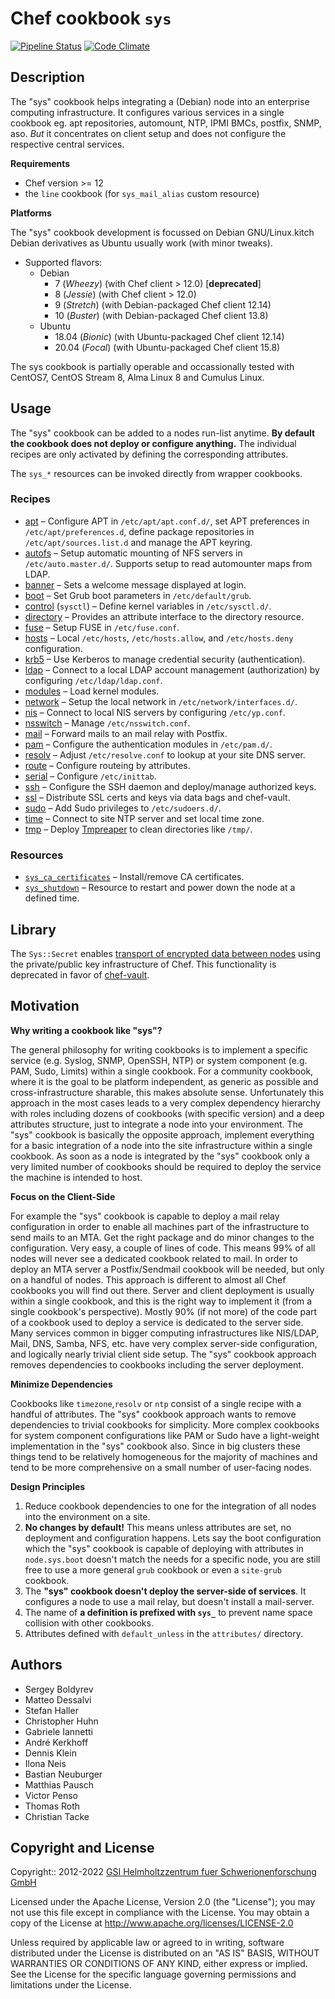 # Chef cookbook `sys`

[![Pipeline Status](https://git.gsi.de/chef/cookbooks/sys/badges/master/pipeline.svg?ignore_skipped=true)](https://git.gsi.de/chef/cookbooks/sys/-/pipelines)
[![Code Climate](https://codeclimate.com/github/GSI-HPC/sys-chef-cookbook/badges/gpa.svg)](https://codeclimate.com/github/GSI-HPC/sys-chef-cookbook)

## Description

The "sys" cookbook helps integrating a (Debian) node into an enterprise computing infrastructure.
It configures various services in a single cookbook eg. apt repositories,
automount, NTP, IPMI BMCs, postfix, SNMP, aso.
*But* it concentrates on client setup and does not configure the respective central services.

**Requirements**

* Chef version >= 12
* the `line` cookbook (for `sys_mail_alias` custom resource)

**Platforms**

The "sys" cookbook development is focussed on Debian GNU/Linux.kitch
Debian derivatives as Ubuntu usually work (with minor tweaks).

* Supported flavors:
  - Debian
    - 7 (_Wheezy_) (with Chef client > 12.0) [**deprecated**]
    - 8 (_Jessie_) (with Chef client > 12.0)
    - 9 (_Stretch_) (with Debian-packaged Chef client 12.14)
    - 10 (_Buster_) (with Debian-packaged Chef client 13.8)
  - Ubuntu
    - 18.04 (_Bionic_) (with Ubuntu-packaged Chef client 12.14)
    - 20.04 (_Focal_) (with Ubuntu-packaged Chef client 15.8)

The sys cookbook is partially operable and occassionally tested with
CentOS7, CentOS Stream 8, Alma Linux 8 and Cumulus Linux.

## Usage

The "sys" cookbook can be added to a nodes run-list anytime.
**By default the cookbook does not deploy or configure anything.**
The individual recipes are only activated by defining the corresponding
attributes.

The `sys_*` resources can be invoked directly
from wrapper cookbooks.

### Recipes

* [apt](documents/apt.md) – Configure APT in `/etc/apt/apt.conf.d/`,
  set APT preferences in `/etc/apt/preferences.d`,
  define package repositories in `/etc/apt/sources.list.d` and
  manage the APT keyring.
* [autofs](documents/autofs.md) – Setup automatic mounting of NFS servers in
  `/etc/auto.master.d/`. Supports setup to read automounter maps from LDAP.
* [banner](documents/banner.md) – Sets a welcome message displayed at login.
* [boot](documents/boot.md) – Set Grub boot parameters in `/etc/default/grub`.
* [control](documents/sysctl.md) (`sysctl`) – Define kernel variables in `/etc/sysctl.d/`.
* [directory](documents/directory.md) – Provides an attribute interface to the directory resource.
* [fuse](documents/fuse.md) – Setup FUSE in `/etc/fuse.conf`.
* [hosts](documents/hosts.md) – Local `/etc/hosts`, `/etc/hosts.allow`, and `/etc/hosts.deny` configuration.
* [krb5](documents/krb5.md) – Use Kerberos to manage credential security (authentication).
* [ldap](documents/ldap.md) – Connect to a local LDAP account management (authorization) by configuring `/etc/ldap/ldap.conf`.
* [modules](documents/modules.md) – Load kernel modules.
* [network](documents/interfaces.md) – Setup the local network in `/etc/network/interfaces.d/`.
* [nis](documents/nis.md) – Connect to local NIS servers by configuring `/etc/yp.conf`.
* [nsswitch](documents/nsswitch.md) – Manage `/etc/nsswitch.conf`.
* [mail](documents/mail.md) – Forward mails to an mail relay with Postfix.
* [pam](documents/pam.md) – Configure the authentication modules in `/etc/pam.d/`.
* [resolv](documents/resolv.md) – Adjust `/etc/resolve.conf` to lookup at your site DNS server.
* [route](documents/route.md) – Configure routeing by attributes.
* [serial](documents/serial.md) – Configure `/etc/inittab`.
* [ssh](documents/ssh.md) – Configure the SSH daemon and deploy/manage authorized keys.
* [ssl](documents/ssl.md) – Distribute SSL certs and keys via data bags and chef-vault.
* [sudo](documents/sudo.md) – Add Sudo privileges to `/etc/sudoers.d/`.
* [time](documents/time.md) – Connect to site NTP server and set local time zone.
* [tmp](documents/tmp.md) – Deploy [Tmpreaper][reaper] to clean directories like `/tmp/`.

### Resources

* [`sys_ca_certificates`](documents/ca_certificates.md) – Install/remove CA certificates.
* [`sys_shutdown`](documents/shutdown.md) – Resource to restart and power down the node at a defined time.

[reaper]: http://packages.debian.org/search?keywords=tmpreaper

## Library

The `Sys::Secret` enables [transport of encrypted data between nodes](documents/secret.md)
using the private/public key infrastructure of Chef.
This functionality is deprecated
in favor of [chef-vault](https://docs.chef.io/workstation/chef_vault).

## Motivation

**Why writing a cookbook like "sys"?**

The general philosophy for writing cookbooks is to implement a specific service (e.g. Syslog, SNMP, OpenSSH, NTP) or system component (e.g. PAM, Sudo, Limits) within a single cookbook. For a community cookbook, where it is the goal to be platform independent, as generic as possible and cross-infrastructure sharable, this makes absolute sense. Unfortunately this approach in the most cases leads to a very complex dependency hierarchy with roles including dozens of cookbooks (with specific version) and a deep attributes structure, just to integrate a node into your environment. The "sys" cookbook is basically the opposite approach, implement everything for a basic integration of a node into the site infrastructure within a single cookbook. As soon as a node is integrated by the "sys" cookbook only a very limited number of cookbooks should be required to deploy the service the machine is intended to host.

**Focus on the Client-Side**

For example the "sys" cookbook is capable to deploy a mail relay configuration in order to enable all machines part of the infrastructure to send mails to an MTA. Get the right package and do minor changes to the configuration. Very easy, a couple of lines of code. This means 99% of all nodes will never see a dedicated cookbook related to mail. In order to deploy an MTA server a Postfix/Sendmail cookbook will be needed, but only on a handful of nodes. This approach is different to almost all Chef cookbooks you will find out there. Server and client deployment is usually within a single cookbook, and this is the right way to implement it (from a single cookbook's perspective). Mostly 90% (if not more) of the code part of a cookbook used to deploy a service is dedicated to the server side. Many services common in bigger computing infrastructures like NIS/LDAP, Mail, DNS, Samba, NFS, etc. have very complex server-side configuration, and logically nearly trivial client side setup. The "sys" cookbook approach removes dependencies to cookbooks including the server deployment.

**Minimize Dependencies**

Cookbooks like `timezone`,`resolv` or `ntp` consist of a single recipe with a handful of attributes. The "sys" cookbook approach wants to remove dependencies to trivial cookbooks for simplicity. More complex cookbooks for system component configurations like PAM or Sudo have a light-weight implementation in the "sys" cookbook also. Since in big clusters these things tend to be relatively homogeneous for the majority of machines and tend to be more comprehensive on a small number of user-facing nodes.

**Design Principles**

1. Reduce cookbook dependencies to one for the integration of all nodes into the environment on a site.
2. **No changes by default!** This means unless attributes are set, no deployment and configuration happens. Lets say the boot configuration which the "sys" cookbook is capable of deploying with attributes in `node.sys.boot` doesn't match the needs for a specific node, you are still free to use a more general `grub` cookbook or even a `site-grub` cookbook.
3. The **"sys" cookbook doesn't deploy the server-side of services**. It configures a node to use a mail relay, but doesn't install a mail-server.
4. The name of **a definition is prefixed with `sys_`** to prevent name space collision with other cookbooks.
5. Attributes defined with `default_unless` in the `attributes/` directory.

## Authors

* Sergey Boldyrev
* Matteo Dessalvi
* Stefan Haller
* Christopher Huhn
* Gabriele Iannetti
* André Kerkhoff
* Dennis Klein
* Ilona Neis
* Bastian Neuburger
* Matthias Pausch
* Victor Penso
* Thomas Roth
* Christian Tacke

## Copyright and License

Copyright:: 2012-2022 [GSI Helmholtzzentrum fuer Schwerionenforschung GmbH](https://gsi.de)

Licensed under the Apache License, Version 2.0 (the "License");
you may not use this file except in compliance with the License.
You may obtain a copy of the License at
http://www.apache.org/licenses/LICENSE-2.0

Unless required by applicable law or agreed to in writing, software
distributed under the License is distributed on an "AS IS" BASIS,
WITHOUT WARRANTIES OR CONDITIONS OF ANY KIND, either express or implied.
See the License for the specific language governing permissions and
limitations under the License.
